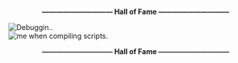 **<p align="center">—————————— Hall of Fame ——————————<p>**
<img src="https://github.com/P0L3NARUBA/.github/assets/146978592/f9da16a1-3854-4ea9-900d-5a490cfc5f36" title="Debuggin.."><br>
<img src="https://github.com/P0L3NARUBA/.github/assets/146978592/ef05e3c9-8dcd-4026-9ccc-38757fb78a51" title="me when compiling scripts.">
**<p align="center">—————————— Hall of Fame ——————————<p>**

<!-- For those who reading this, dSB3aW4gYm9pLg== -->
